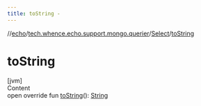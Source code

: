 ```yaml
---
title: toString -
---
```

//[echo](../../index.md)/[tech.whence.echo.support.mongo.querier](../index.md)/[Select](index.md)/[toString](to-string.md)



# toString  
[jvm]  
Content  
open override fun [toString](to-string.md)(): [String](https://kotlinlang.org/api/latest/jvm/stdlib/kotlin/-string/index.html)  



